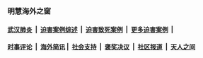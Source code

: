 
### 明慧海外之窗

####  [武汉肺炎](indexes/365.md?t=03280700) &nbsp;|&nbsp;  [迫害案例综述](indexes/328.md?t=03280700) &nbsp;|&nbsp; [迫害致死案例](indexes/277.md?t=03280700)  &nbsp;|&nbsp; [更多迫害案例](indexes/81.md?t=03280700)  &nbsp;|&nbsp; 
####  [时事评论](indexes/19.md?t=03280700) &nbsp;|&nbsp; [海外简讯](indexes/245.md?t=03280700)&nbsp;|&nbsp;  [社会支持](indexes/140.md?t=03280700) &nbsp;|&nbsp; [褒奖决议](indexes/282.md?t=03280700) &nbsp;|&nbsp; [社区报道](indexes/91.md?t=03280700)  &nbsp;|&nbsp; [天人之间](indexes/78.md?t=03280700) 

